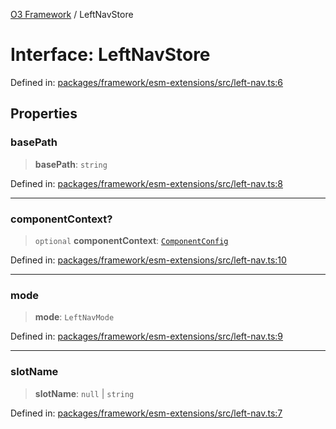 [O3 Framework](../API.md) / LeftNavStore

# Interface: LeftNavStore

Defined in: [packages/framework/esm-extensions/src/left-nav.ts:6](https://github.com/UjjawalPrabhat/openmrs-esm-core/blob/main/packages/framework/esm-extensions/src/left-nav.ts#L6)

## Properties

### basePath

> **basePath**: `string`

Defined in: [packages/framework/esm-extensions/src/left-nav.ts:8](https://github.com/UjjawalPrabhat/openmrs-esm-core/blob/main/packages/framework/esm-extensions/src/left-nav.ts#L8)

***

### componentContext?

> `optional` **componentContext**: [`ComponentConfig`](ComponentConfig.md)

Defined in: [packages/framework/esm-extensions/src/left-nav.ts:10](https://github.com/UjjawalPrabhat/openmrs-esm-core/blob/main/packages/framework/esm-extensions/src/left-nav.ts#L10)

***

### mode

> **mode**: `LeftNavMode`

Defined in: [packages/framework/esm-extensions/src/left-nav.ts:9](https://github.com/UjjawalPrabhat/openmrs-esm-core/blob/main/packages/framework/esm-extensions/src/left-nav.ts#L9)

***

### slotName

> **slotName**: `null` \| `string`

Defined in: [packages/framework/esm-extensions/src/left-nav.ts:7](https://github.com/UjjawalPrabhat/openmrs-esm-core/blob/main/packages/framework/esm-extensions/src/left-nav.ts#L7)
